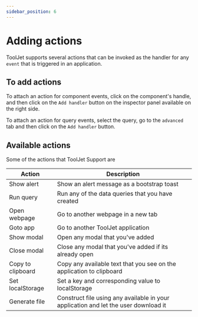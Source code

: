 ```yaml
---
sidebar_position: 6
---
```


# Adding actions

ToolJet supports several actions that can be invoked as the handler for any `event` that is triggered in an application.

## To add actions

To attach an action for component events, click on the component's handle, and then click on the `Add handler` button on the
inspector panel available on the right side.  
  
To attach an action for query events, select the query, go to the `advanced` tab and then click on the `Add handler` button.

## Available actions

Some of the actions that ToolJet Support are

   Action| Description|
   ----| -----------  |
   Show alert | Show an alert message as a bootstrap toast           |
   Run query | Run any of the data queries that you have created           |
   Open webpage | Go to another webpage in a new tab          |
   Goto app | Go to another ToolJet application          |
   Show modal | Open any modal that you've added          |
   Close modal | Close any modal that you've added if its already open          |
   Copy to clipboard | Copy any available text that you see on the application to clipboard          |
   Set localStorage | Set a key and corresponding value to localStorage          |
   Generate file | Construct file using any available in your application and let the user download it          |